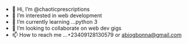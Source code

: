 - 👋 Hi, I’m @chaoticprescriptions
- 👀 I’m interested in web development  
- 🌱 I’m currently learning ...python 3
- 💞️ I’m looking to collaborate on web dev gigs 
- 📫 How to reach me ...+23409128130579 or abiogbonna@gmail.com

<!---
chaoticprescriptions/chaoticprescriptions is a ✨ special ✨ repository because its `README.md` (this file) appears on your GitHub profile.
You can click the Preview link to take a look at your changes.
--->
